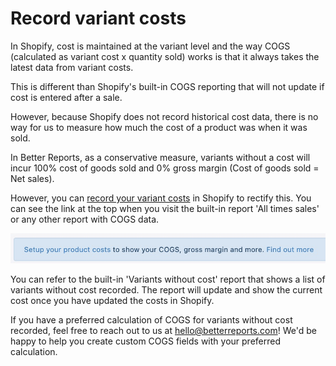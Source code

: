 # Record variant costs

In Shopify, cost is maintained at the variant level and the way COGS \(calculated as variant cost x quantity sold\) works is that it always takes the latest data from variant costs.

This is different than Shopify's built-in COGS reporting that will not update if cost is entered after a sale.

However, because Shopify does not record historical cost data, there is no way for us to measure how much the cost of a product was when it was sold.

In Better Reports, as a conservative measure, variants without a cost will incur 100% cost of goods sold and 0% gross margin \(Cost of goods sold = Net sales\).

However, you can [record your variant costs](https://shopify.com/admin/bulk?resource_name=ProductVariant&show=image%2Cfull_title%2Csku%2Cprice&edit=cost) in Shopify to rectify this. You can see the link at the top when you visit the built-in report 'All times sales' or any other report with COGS data.

![](../.gitbook/assets/image%20%2851%29.png)

You can refer to the built-in 'Variants without cost' report that shows a list of variants without cost recorded. The report will update and show the current cost once you have updated the costs in Shopify. 

If you have a preferred calculation of COGS for variants without cost recorded, feel free to reach out to us at [hello@betterreports.com](mailto:hello@betterreports.com)! We'd be happy to help you create custom COGS fields with your preferred calculation.

